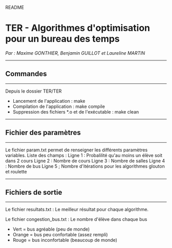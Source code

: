 README

TER - Algorithmes d'optimisation pour un bureau des temps
=========================================================

_Par : Maxime GONTHIER, Benjamin GUILLOT et Laureline MARTIN_

*********
Commandes
---------
*********
Depuis le dossier TER/TER
- Lancement de l'application : make
- Compilation de l'application : make compile
- Suppression des fichiers *.o et de l'exécutable : make clean


**********************
Fichier des paramètres
----------------------
**********************
Le fichier param.txt permet de renseigner les différents paramètres variables.
Liste des champs :
Ligne 1 : Probalilité qu'au moins un élève soit dans 2 cours
Ligne 2 : Nombre de cours
Ligne 3 : Nombre de salles
Ligne 4 : Nombre de bus
Ligne 5 ; Nombre d'itérations pour les algorithmes glouton et roulette


******************
Fichiers de sortie
------------------
******************
Le fichier resultats.txt : Le meilleur résultat pour chaque algorithme.

Le fichier congestion_bus.txt : Le nombre d'élève dans chaque bus
- Vert = bus agréable (peu de monde)
- Orange = bus peu confortable (assez rempli)
- Rouge = bus inconfortable (beaucoup de monde)